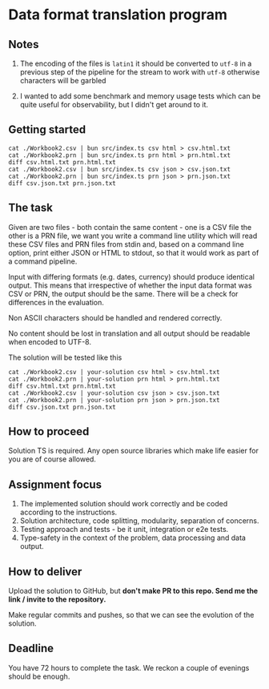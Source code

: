 # Data format translation program

## Notes

1. The encoding of the files is `latin1` it should be converted to `utf-8` in a previous step of the pipeline for the stream to work with `utf-8` otherwise characters will be garbled

2. I wanted to add some benchmark and memory usage tests which can be quite useful for observability, but I didn't get around to it.

## Getting started

```
cat ./Workbook2.csv | bun src/index.ts csv html > csv.html.txt
cat ./Workbook2.prn | bun src/index.ts prn html > prn.html.txt
diff csv.html.txt prn.html.txt
cat ./Workbook2.csv | bun src/index.ts csv json > csv.json.txt
cat ./Workbook2.prn | bun src/index.ts prn json > prn.json.txt
diff csv.json.txt prn.json.txt
```

## The task

Given are two files - both contain the same content - one is a CSV file the other is a PRN file,
we want you write a command line utility which will read these CSV files and PRN files from stdin and,
based on a command line option, print either JSON or HTML to stdout, so that it would work as part of a
command pipeline.

Input with differing formats (e.g. dates, currency) should produce identical output.
This means that irrespective of whether the input data format was CSV or PRN, the output should
be the same. There will be a check for differences in the evaluation.

Non ASCII characters should be handled and rendered correctly.

No content should be lost in translation and all output should be readable when encoded to UTF-8.

The solution will be tested like this

```
cat ./Workbook2.csv | your-solution csv html > csv.html.txt
cat ./Workbook2.prn | your-solution prn html > prn.html.txt
diff csv.html.txt prn.html.txt
cat ./Workbook2.csv | your-solution csv json > csv.json.txt
cat ./Workbook2.prn | your-solution prn json > prn.json.txt
diff csv.json.txt prn.json.txt
```

## How to proceed

Solution TS is required. Any open source libraries which make life easier for you are of course allowed.

## Assignment focus

1. The implemented solution should work correctly and be coded according to the instructions.
2. Solution architecture, code splitting, modularity, separation of concerns.
3. Testing approach and tests - be it unit, integration or e2e tests.
4. Type-safety in the context of the problem, data processing and data output.

## How to deliver

Upload the solution to GitHub, but **don't make PR to this repo. Send me the link / invite to the repository.**

Make regular commits and pushes, so that we can see the evolution of the solution.

## Deadline

You have 72 hours to complete the task. We reckon a couple of evenings should be enough.
